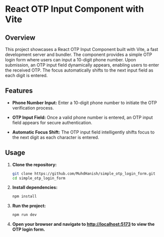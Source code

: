 # React OTP Input Component with Vite

## Overview

This project showcases a React OTP Input Component built with Vite, a fast development server and bundler. The component provides a simple OTP login form where users can input a 10-digit phone number. Upon submission, an OTP input field dynamically appears, enabling users to enter the received OTP. The focus automatically shifts to the next input field as each digit is entered.

## Features

- **Phone Number Input:** Enter a 10-digit phone number to initiate the OTP verification process.

- **OTP Input Field:** Once a valid phone number is entered, an OTP input field appears for secure authentication.

- **Automatic Focus Shift:** The OTP input field intelligently shifts focus to the next digit as each character is entered.

## Usage

1. **Clone the repository:**

    ```bash
    git clone https://github.com/MuhdHanish/simple_otp_login_form.git
    cd simple_otp_login_form
    ```

2. **Install dependencies:**

    ```bash
    npm install
    ```

3. **Run the project:**

    ```bash
    npm run dev
    ```

4. **Open your browser and navigate to [http://localhost:5173](http://localhost:5173) to view the OTP login form.**

